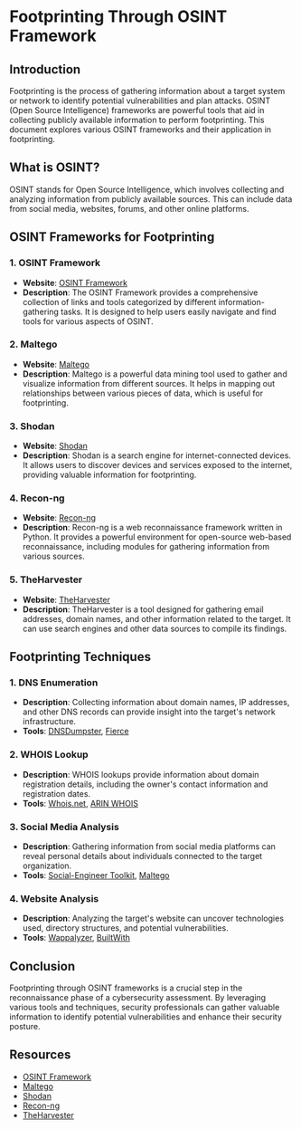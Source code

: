 # Footprinting Through OSINT Framework

## Introduction

Footprinting is the process of gathering information about a target system or network to identify potential vulnerabilities and plan attacks. OSINT (Open Source Intelligence) frameworks are powerful tools that aid in collecting publicly available information to perform footprinting. This document explores various OSINT frameworks and their application in footprinting.

## What is OSINT?

OSINT stands for Open Source Intelligence, which involves collecting and analyzing information from publicly available sources. This can include data from social media, websites, forums, and other online platforms.

## OSINT Frameworks for Footprinting

### 1. **OSINT Framework**

- **Website**: [OSINT Framework](https://osintframework.com/)
- **Description**: The OSINT Framework provides a comprehensive collection of links and tools categorized by different information-gathering tasks. It is designed to help users easily navigate and find tools for various aspects of OSINT.

### 2. **Maltego**

- **Website**: [Maltego](https://www.paterva.com/)
- **Description**: Maltego is a powerful data mining tool used to gather and visualize information from different sources. It helps in mapping out relationships between various pieces of data, which is useful for footprinting.

### 3. **Shodan**

- **Website**: [Shodan](https://www.shodan.io/)
- **Description**: Shodan is a search engine for internet-connected devices. It allows users to discover devices and services exposed to the internet, providing valuable information for footprinting.

### 4. **Recon-ng**

- **Website**: [Recon-ng](https://github.com/lanmaster53/recon-ng)
- **Description**: Recon-ng is a web reconnaissance framework written in Python. It provides a powerful environment for open-source web-based reconnaissance, including modules for gathering information from various sources.

### 5. **TheHarvester**

- **Website**: [TheHarvester](https://github.com/laramies/theHarvester)
- **Description**: TheHarvester is a tool designed for gathering email addresses, domain names, and other information related to the target. It can use search engines and other data sources to compile its findings.

## Footprinting Techniques

### 1. **DNS Enumeration**

- **Description**: Collecting information about domain names, IP addresses, and other DNS records can provide insight into the target's network infrastructure.
- **Tools**: [DNSDumpster](https://dnsdumpster.com/), [Fierce](https://github.com/msfreak/fierce)

### 2. **WHOIS Lookup**

- **Description**: WHOIS lookups provide information about domain registration details, including the owner's contact information and registration dates.
- **Tools**: [Whois.net](https://www.whois.net/), [ARIN WHOIS](https://www.arin.net/)

### 3. **Social Media Analysis**

- **Description**: Gathering information from social media platforms can reveal personal details about individuals connected to the target organization.
- **Tools**: [Social-Engineer Toolkit](https://github.com/trustedsec/social-engineer-toolkit), [Maltego](https://www.paterva.com/)

### 4. **Website Analysis**

- **Description**: Analyzing the target's website can uncover technologies used, directory structures, and potential vulnerabilities.
- **Tools**: [Wappalyzer](https://www.wappalyzer.com/), [BuiltWith](https://builtwith.com/)

## Conclusion

Footprinting through OSINT frameworks is a crucial step in the reconnaissance phase of a cybersecurity assessment. By leveraging various tools and techniques, security professionals can gather valuable information to identify potential vulnerabilities and enhance their security posture.

## Resources

- [OSINT Framework](https://osintframework.com/)
- [Maltego](https://www.paterva.com/)
- [Shodan](https://www.shodan.io/)
- [Recon-ng](https://github.com/lanmaster53/recon-ng)
- [TheHarvester](https://github.com/laramies/theHarvester)

